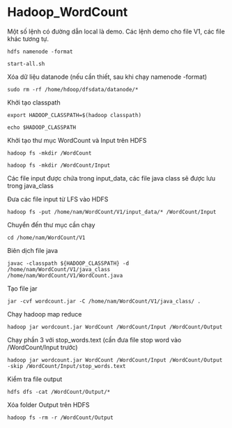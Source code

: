 # Hadoop_WordCount

Một số lệnh có đường dẫn local là demo. Các lệnh demo cho file V1, các file khác tương tự.

`hdfs namenode -format`

`start-all.sh`

Xóa dữ liệu datanode (nếu cần thiết, sau khi chạy namenode -format)

`sudo rm -rf /home/hdoop/dfsdata/datanode/*`

Khởi tạo classpath

`export HADOOP_CLASSPATH=$(hadoop classpath)`

`echo $HADOOP_CLASSPATH`

Khởi tạo thư mục WordCount và Input trên HDFS

`hadoop fs -mkdir /WordCount`

`hadoop fs -mkdir /WordCount/Input`

Các file input được chứa trong input_data, các file java class sẽ được lưu trong java_class

Đưa các file input từ LFS vào HDFS

`hadoop fs -put /home/nam/WordCount/V1/input_data/* /WordCount/Input`

Chuyển đến thư mục cần chạy

`cd /home/nam/WordCount/V1`

Biên dịch file java

`javac -classpath ${HADOOP_CLASSPATH} -d /home/nam/WordCount/V1/java_class /home/nam/WordCount/V1/WordCount.java`

Tạo file jar

`jar -cvf wordcount.jar -C /home/nam/WordCount/V1/java_class/ .`

Chạy hadoop map reduce

`hadoop jar wordcount.jar WordCount /WordCount/Input /WordCount/Output`

Chạy phần 3 với stop_words.text (cần đưa file stop word vào /WordCount/Input trước)

`hadoop jar wordcount.jar WordCount /WordCount/Input /WordCount/Output -skip /WordCount/Input/stop_words.text`

Kiểm tra file output

`hdfs dfs -cat /WordCount/Output/*`

Xóa folder Output trên HDFS

`hadoop fs -rm -r /WordCount/Output`
